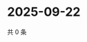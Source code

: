 # 2025-09-22

共 0 条

<!-- BEGIN ZHIHUVIDEO -->
<!-- 最后更新时间 Mon Sep 22 2025 04:11:16 GMT+0800 (China Standard Time) -->

<!-- END ZHIHUVIDEO -->
